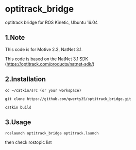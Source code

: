 # optitrack_bridge

optitrack bridge for ROS Kinetic, Ubuntu 16.04

1.Note
------
This code is for Motive 2.2, NatNet 3.1.

This code is based on the NatNet 3.1 SDK (https://optitrack.com/products/natnet-sdk/)


2.Installation
------
    cd ~/catkin/src (or your workspace)

    git clone https://github.com/qwerty35/optitrack_bridge.git

    catkin build


3.Usage
------
    roslaunch optitrack_bridge optitrack.launch

then check rostopic list
